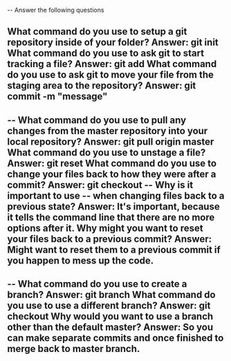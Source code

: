 -- Answer the following questions

What command do you use to setup a git repository inside of your folder?
Answer: git init
What command do you use to ask git to start tracking a file?
Answer: git add
What command do you use to ask git to move your file from the staging area to the repository?
Answer: git commit -m "message"
--

-- What command do you use to pull any changes from the master repository into your local repository?
Answer: git pull origin master
What command do you use to unstage a file?
Answer: git reset
What command do you use to change your files back to how they were after a commit?
Answer: git checkout -- <target>
Why is it important to use -- when changing files back to a previous state?
Answer: It's important, because it tells the command line that there are no more options after it.
Why might you want to reset your files back to a previous commit?
Answer: Might want to reset them to a previous commit if you happen to mess up the code.
--

--
What command do you use to create a branch?
Answer: git branch
What command do you use to use a different branch?
Answer: git checkout
Why would you want to use a branch other than the default master?
Answer: So you can make separate commits and once finished to merge back to master branch.
--
